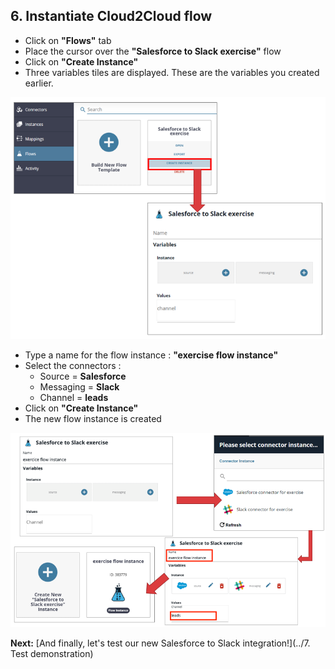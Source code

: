 ## 6. Instantiate Cloud2Cloud flow

- Click on **"Flows"** tab
- Place the cursor over the **"Salesforce to Slack exercise"** flow
- Click on **"Create Instance"**
- Three variables tiles are displayed. These are the variables you created earlier. 

![Instance_flow1.png](./imgs/Instance_flow1.png)

- Type a name for the flow instance : **"exercise flow instance"**
- Select the connectors :
    - Source = **Salesforce**
    - Messaging = **Slack**
    - Channel = **leads**
- Click on **"Create Instance"**
- The new flow instance is created

![Instance_flow2.png](./imgs/Instance_flow2.png)

**Next:** [And finally, let's test our new Salesforce to Slack integration!](../7. Test demonstration)